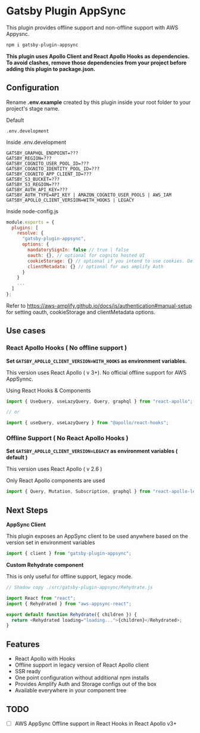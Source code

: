 # Gatsby Plugin AppSync

This plugin provides offline support and non-offline support with AWS Appysnc.

```bash
npm i gatsby-plugin-appsync
```

**This plugin uses Apollo Client and React Apollo Hooks as dependencies. To avoid clashes, remove those dependencies from your project before adding this plugin to package.json.**

## Configuration

Rename **.env.example** created by this plugin inside your root folder to your project's stage name.

Default

```
.env.development
```

Inside .env.development

```text
GATSBY_GRAPHQL_ENDPOINT=???
GATSBY_REGION=???
GATSBY_COGNITO_USER_POOL_ID=???
GATSBY_COGNITO_IDENTITY_POOL_ID=???
GATSBY_COGNITO_APP_CLIENT_ID=???
GATSBY_S3_BUCKET=???
GATSBY_S3_REGION=???
GATSBY_AUTH_API_KEY=???
GATSBY_AUTH_TYPE=API_KEY | AMAZON_COGNITO_USER_POOLS | AWS_IAM
GATSBY_APOLLO_CLIENT_VERSION=WITH_HOOKS | LEGACY
```

Inside node-config.js

```js
module.exports = {
  plugins: [
    resolve: {
      "gatsby-plugin-appsync",
      options: {
        mandatorySignIn: false // true | false
        oauth: {}, // optional for cognito hosted UI
        cookieStorage: {} // optional if you intend to use cookies. Default is localstorage for aws amplify Auth
        clientMetadata: {} // optional for aws amplify Auth
      }
    }
    ...
  ]
};
```

Refer to https://aws-amplify.github.io/docs/js/authentication#manual-setup for setting oauth, cookieStorage and clientMetadata options.

## Use cases

### React Apollo Hooks ( No offline support )

**Set `GATSBY_APOLLO_CLIENT_VERSION=WITH_HOOKS` as environment variables.**

This version uses React Apollo ( v 3+). No official offline support for AWS AppSynnc.

Using React Hooks & Components

```js
import { UseQuery, useLazyQuery, Query, graphql } from "react-apollo";

// or

import { useQuery, useLazyQuery } from "@apollo/react-hooks";
```

### Offline Support ( No React Apollo Hooks )

**Set `GATSBY_APOLLO_CLIENT_VERSION=LEGACY` as environment variables ( default )**

This version uses React Apollo ( v 2.6 )

Only React Apollo components are used

```js
import { Query, Mutation, Subscription, graphql } from "react-apollo-legacy";
```

## Next Steps

**AppSync Client**

This plugin exposes an AppSync client to be used anywhere based on the version set in environment variables

```js
import { client } from "gatsby-plugin-appsync";
```

**Custom Rehydrate component**

This is only useful for offline support, legacy mode.

```js
// Shadow copy ./src/gatsby-plugin-appsync/Rehydrate.js

import React from "react";
import { Rehydrated } from "aws-appsync-react";

export default function Rehydrate({ children }) {
  return <Rehydrated loading="loading...">{children}</Rehydrated>;
}
```

## Features

- React Apollo with Hooks
- Offline support in legacy version of React Apollo client
- SSR ready
- One point configuration without additional npm installs
- Provides Amplify Auth and Storage configs out of the box
- Available everywhere in your component tree

## TODO

- [ ] AWS AppSync Offline support in React Hooks in React Apollo v3+
